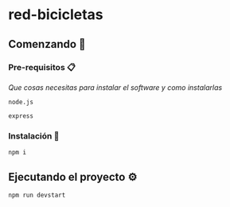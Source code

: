 # red-bicicletas

## Comenzando 🚀

### Pre-requisitos 📋

_Que cosas necesitas para instalar el software y como instalarlas_

```
node.js
```
```
express
```
### Instalación 🔧

```
npm i
```

## Ejecutando el proyecto ⚙️

```
npm run devstart
```
